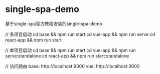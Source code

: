 # single-spa-demo

基于single-spa官方教程安装的single-spa-demo

// 多项目启动
cd base && npm run start
cd vue-app && npm run serve
cd react-app && npm run start

// 单项目启动
cd base && npm run start
cd vue-app && npm run serve:standalone
cd react-app && npm run start:standalone

// 访问路由
base: http://localhost:9000
vue: http://localhost:3000
